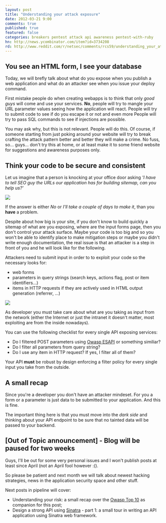 ```yaml
---
layout: post
title: "Understanding your attack exposure"
date: 2012-03-21 9:00
comments: true
published: true
featured: false
categories: breakers pentest attack api awareness pentest-with-ruby
hn: http://news.ycombinator.com/item?id=3734208
rd: http://www.reddit.com/r/netsec/comments/rcs59/understanding_your_attack_exposure/
---
```


## You see an HTML form, I see your database

Today, we will brefly talk about what do you expose when you publish a web
application and what do an attacker see when you issue your deploy command.

First mistake people do when creating webapps is to think that only _good guys_
will come and use your services. **No**, people will try to mangle your URL
parameter values seeing how the application will react. People will try to
submit code to see if do you escape it or not and even more People will try to
pass SQL commands to see if injections are possible.

<!-- more -->

You may ask why, but this is not relevant. People will do this. Of course, if
someone starting from just poking around your website will try to break
crafting the attack pattern better and better they will make a crime. No fuss,
so... guys... don't try this at home, or at least make it to some friend
website for suggestions and awareness purposes only.

## Think your code to be secure and consistent

Let us imagine that a person is knocking at your office door asking _'I have to tell SEO guy the URLs our application has for building sitemap, can you help us?'_

![](http://www.history.navy.mil/photos/images/g30000/g32750.jpg)

If the answer is either _No_ or _I'll take a couple of days to make it_, than
you **have** a problem.

Despite about how big is your site, if you don't know to build quickly a
sitemap of what are you exposing, where are the input forms page, then you
don't control your attack surface. Maybe your code is too big and so you won't
be able to identify place to make mitigation steps or maybe you didn't write
enough documentation, the real issue is that an attacker is a step in front of
you and he will look like for the following. 

Attackers need to submit input in order to to exploit your code so the necessary looks for:

* web forms
* parameters in query strings (search keys, actions flag, post or item identifiers...)
* items in HTTP requests if they are actively used in HTML output generation (referrer, ...)

![](http://upload.wikimedia.org/wikipedia/en/f/f9/Death_star1.png)

As developer you must take care about what are you taking as input from the
network (either the Internet or just the intranet it doesn't matter, most
exploiting are from the inside nowadays).

You can use the following checklist for every single API exposing services:

* Do I filtered POST parameters using [Owasp ESAPI](https://www.owasp.org/index.php/Category:OWASP_Enterprise_Security_API) or something similiar?
* Do I filter all parameters from query string?
* Do I use any item in HTTP request? If yes, I filter all of them?

Your API **must** be robust by design enforcing a filter policy for every single input you take from the outside.

## A small recap

Since you're a developer you don't have an attacker mindeset. For you a form or
a parameter is just data to be submitted to your application. And this is fine.

The important thing here is that you must move into the _dark side_ and
thinking about your API endpoint to be sure that no tainted data will be passed
to your backend.

## [Out of Topic announcement] - Blog will be paused for two weeks

Guys, I'll be out for some very personal issues and I won't publish posts at least since April (not an April fool however :().

So please be patient and next month we will talk about newest hacking strategies, news in the application security space and other stuff.

Next posts in pipeline will cover:

* Understanding your risk: a small recap over the [Owasp Top 10](https://www.owasp.org/index.php/Top_10_2010) as companion for this post;
* Design a strong API using [Sinatra](http://www.sinatrarb.com) - part 1: a small tour in writing an API application using Sinatra web framework.
